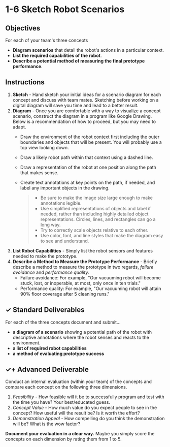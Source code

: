 # 1-6 Sketch Robot Scenarios

## Objectives

For each of your team's three concepts

* **Diagram scenarios** that detail the robot's actions in a particular context.
* **List the required capabilities of the robot**.
* **Describe a potential method of measuring the final prototype performance**.

## Instructions

1. **Sketch** - Hand sketch your initial ideas for a scenario diagram for each concept and discuss with team mates. Sketching before working on a digital diagram will save you time and lead to a better result.
2. **Diagram** - Once you are comfortable with a way to visualize a concept scenario, construct the diagram in a program like Google Drawing. Below is a recommendation of how to proceed, but you may need to adapt.
   * Draw the environment of the robot context first including the outer boundaries and objects that will be present. You will probably use a top view looking down.
   * Draw a likely robot path within that context using a dashed line.
   * Draw a representation of the robot at one position along the path that makes sense.
   * Create text annotations at key points on the path, if needed, and label any important objects in the drawing.

     > * Be sure to make the image size large enough to make annotations legible.
     > * Use simplified representations of objects and label if needed, rather than including highly detailed object representations. Circles, lines, and rectangles can go a long way.
     > * Try to correctly scale objects relative to each other.
     > * Use color, font, and line styles that make the diagram easy to see and understand.
3. **List Robot Capabilities** - Simply list the robot sensors and features needed to make the prototype.
4. **Describe a Method to Measure the Prototype Performance** - Briefly describe a method to measure the prototype in two regards, _failure avoidance_ and _performance quality_.
   * Failure avoidance: For example, "Our vacuuming robot will become stuck, lost, or inoperable, at most, only once in ten trials."
   * Performance quality: For example, "Our vacuuming robot will attain 90% floor coverage after 5 cleaning runs."

## ✓ Standard Deliverables

For each of the three concepts document and submit...

* **a diagram of a scenario** showing a potential path of the robot with descriptive annotations where the robot senses and reacts to the environment.
* **a list of required robot capabilities**
* **a method of evaluating prototype success**

## ✓+ Advanced Deliverable

Conduct an internal evaluation \(within your team\) of the concepts and compare each concept on the following three dimensions.

1. _Feasibility_ - How feasible will it be to successfully program and test with the time you have? Your best/educated guess.
2. _Concept Value_ - How much value do you expect people to see in the concept? How useful will the result be? Is it worth the effort?
3. _Demonstration Appeal_ - How compelling do you think the demonstration will be? What is the wow factor?

**Document your evaluation in a clear way.** Maybe you simply score the concepts on each dimension by rating them from 1 to 5.

